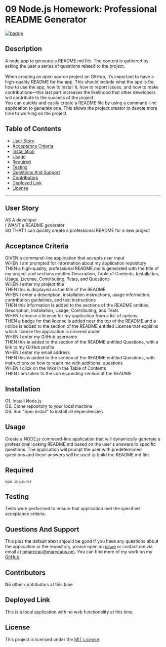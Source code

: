 
# 09 Node.js Homework: Professional README Generator

[![badge](https://img.shields.io/badge/license-MIT-green)](https://choosealicense.com/licenses/mit)

## Description 
 A node app to generate a README.md file. The content is gathered by asking the user a series of questions related to the project.<br/><br/>When creating an open source project on GitHub, it’s important to have a high-quality README for the app. This should include what the app is for, how to use the app, how to install it, how to report issues, and how to make contributions&mdash;this last part increases the likelihood that other developers will contribute to the success of the project.<br/>You can quickly and easily create a README file by using a command-line application to generate one. This allows the project creator to devote more time to working on the project.

## Table of Contents 
 - [User Story](#user-story) 
- [Acceptance Criteria](#acceptance-criteria) 
- [Installation](#installation) 
- [Usage](#usage) 
- [Required](#required) 
- [Testing](#testing) 
- [Questions And Support](#questions-and-support) 
- [Contributors](#contributors) 
- [Deployed Link](#deployed-link) 
- [License](#license) 


---
## User Story 
  AS A developer<br/>I WANT a README generator<br/>SO THAT I can quickly create a professional README for a new project<br/> 

## Acceptance Criteria 
  GIVEN a command-line application that accepts user input<br/>WHEN I am prompted for information about my application repository<br/>THEN a high-quality, professional README.md is generated with the title of my project and sections entitled Description, Table of Contents, Installation, Usage, License, Contributing, Tests, and Questions<br/>WHEN I enter my project title<br/>THEN this is displayed as the title of the README<br/>WHEN I enter a description, installation instructions, usage information, contribution guidelines, and test instructions<br/>THEN this information is added to the sections of the README entitled Description, Installation, Usage, Contributing, and Tests<br/>WHEN I choose a license for my application from a list of options<br/>THEN a badge for that license is added near the top of the README and a notice is added to the section of the README entitled License that explains which license the application is covered under<br/>WHEN I enter my GitHub username<br/>THEN this is added to the section of the README entitled Questions, with a link to my GitHub profile<br/>WHEN I enter my email address<br/>THEN this is added to the section of the README entitled Questions, with instructions on how to reach me with additional questions<br/>WHEN I click on the links in the Table of Contents<br/>THEN I am taken to the corresponding section of the README<br/>   

## Installation 
 O1. Install Node.js<br/>O2. Clone repository to your local machine<br/>O3. Run "npm install" to install all dependencies  

## Usage 
  Create a NODE.js command-line application that will dynamically generate a professional looking README.md based on the user's answers to specific questions. The application will prompt the user with predetermined questions and those answers will be used to build the README.md file.   

## Required 
  ```npm inquirer``` 

## Testing 
  Tests were performed to ensure that application met the specified acceptance criteria.  

## Questions And Support 
  This plus the default atext shjould be good 
 If you have any questions about the application or the repository, please open an [issue](https://github.com/pmarceaujr/GenerateReadMeFile/issues) or contact me via email at pmarceau@marceaus.net. 
 You can find more of my work on my [GitHub](https://github.com/pmarceaujr).  

## Contributors 
  No other contributors at this time   

## Deployed Link 
  This is a local application with no web functionality at this time. 

## License 
 This project is licensed under the [MIT License](https://choosealicense.com/licenses/mit).   


